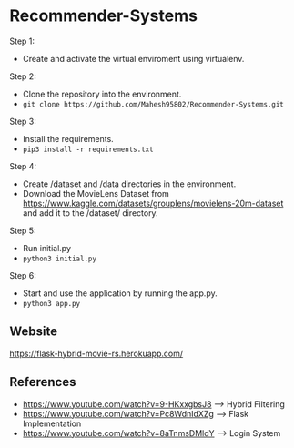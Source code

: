# Recommender-Systems

Step 1: 
- Create and activate the virtual enviroment using virtualenv.
  
Step 2:
- Clone the repository into the environment.
- ```git clone https://github.com/Mahesh95802/Recommender-Systems.git```
  
Step 3:
- Install the requirements.
- ```pip3 install -r requirements.txt```

Step 4:
- Create /dataset and /data directories in the environment.
- Download the MovieLens Dataset from https://www.kaggle.com/datasets/grouplens/movielens-20m-dataset and add it to the /dataset/ directory.

Step 5:
- Run initial.py
- ```python3 initial.py```
  
Step 6:
- Start and use the application by running the app.py.
- ```python3 app.py```

## Website
https://flask-hybrid-movie-rs.herokuapp.com/

## References
- https://www.youtube.com/watch?v=9-HKxxgbsJ8 --> Hybrid Filtering
- https://www.youtube.com/watch?v=Pc8WdnIdXZg --> Flask Implementation
- https://www.youtube.com/watch?v=8aTnmsDMldY --> Login System
